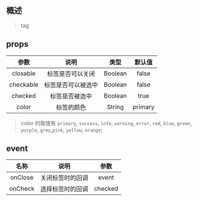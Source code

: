 ## 概述

> tag

## props

|   参数    |        说明        |  类型   | 默认值  |
| :-------: | :----------------: | :-----: | :-----: |
| closable  |  标签是否可以关闭  | Boolean |  false  |
| checkable | 标签是否可以被选中 | Boolean |  false  |
|  checked  |   标签是否被选中   | Boolean |  true   |
|   color   |     标签的颜色     | String  | primary |

> color 的取值有 `primary`, `success`, `info`, `warning`, `error`, `red`, `blue`, `green`, `purple`, `grey`,`pink`, `yellow`, `orange`;

## event

|  名称   |       说明       |  参数   |
| :-----: | :--------------: | :-----: |
| onClose | 关闭标签时的回调 |  event  |
| onCheck | 选择标签时的回调 | checked |
